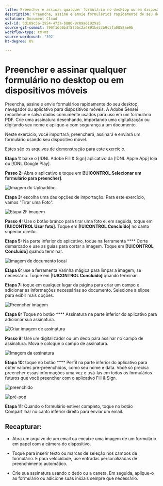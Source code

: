 ```yaml
---
title: Preencher e assinar qualquer formulário no desktop ou em dispositivos móveis
description: Preencha, assine e envie formulários rapidamente do seu desktop, navegador ou aplicativo móvel
solution: Document Cloud
exl-id: 5d109c5a-2954-473a-b880-9c09a61929a5
source-git-commit: 790f1dd6bdf8755c2a4891be33b9c3fa0052ae9b
workflow-type: tm+mt
source-wordcount: '392'
ht-degree: 0%

---
```


# Preencher e assinar qualquer formulário no desktop ou em dispositivos móveis

Preencha, assine e envie formulários rapidamente do seu desktop, navegador ou aplicativo para dispositivos móveis. A Adobe Sensei reconhece e salva dados comumente usados para uso em um formulário PDF. Crie uma assinatura desenhando, importando uma digitalização ou digitando seu nome e aplique-a com segurança a um documento.

Neste exercício, você importará, preencherá, assinará e enviará um formulário usando seu dispositivo móvel.

Estes são os [arquivos de demonstração](assets/03_FillSignScan.zip) para este exercício.

**Etapa 1:** baixe o  [!DNL Adobe Fill & Sign] aplicativo da  [!DNL Apple App] loja ou  [!DNL Google Play].

**Passo 2:** Abra o aplicativo e toque em  **[!UICONTROL Selecionar um formulário para preencher]**.

![Imagem do Uploaddoc](assets/mobilescan.jpg)

**Etapa 3:** escolha uma das opções de importação. Para este exercício, vamos &quot;Tirar uma Foto&quot;.

![Etapa 2F imagem](assets/Step2F.jpg)

**Passo 4:** Use o botão branco para tirar uma foto e, em seguida, toque em  **[!UICONTROL Usar foto]**. Toque em **[!UICONTROL Concluído]** no canto superior direito.

**Etapa 5:** Na parte inferior do aplicativo, toque na ferramenta  **** Corte demarcado e use as guias para cortar a imagem. Toque em **[!UICONTROL Concluído]** quando terminar.

![imagem de documento local](assets/localdoc.jpg)

**Etapa 6:** use a ferramenta Varinha mágica para limpar a imagem, se necessário. Toque em **[!UICONTROL Concluído]** quando terminar.

**Etapa 7:** toque em qualquer lugar da página para criar um campo e adicionar as informações necessárias ao documento. Selecione a elipse para exibir mais opções.

![Preencher imagem](assets/fill.jpg)


**Etapa 8:** Toque no botão  **** Assinatura na parte inferior do aplicativo para adicionar sua assinatura.

![Criar imagem de assinatura](assets/createsign.jpg)

**Passo 9:** Use um digitalizador ou um dedo para assinar no campo de assinatura. Mova e coloque o campo de assinatura.

![Imagem da assinatura](assets/sign.jpg)

**Etapa 10:** toque no botão  **** Perfil na parte inferior do aplicativo para obter valores pré-preenchidos, como seu nome e data. Você só precisa preencher essas informações uma vez e usá-las em todos os formulários futuros que você preencher com o aplicativo Fill &amp; Sign.

![preenchido](assets/filled.jpg)

![pré-pop](assets/prepop.jpg)

**Etapa 11:** Quando o formulário estiver completo, toque no botão Compartilhar no canto inferior direito para enviar um email.

## Recapturar:

* Abra um arquivo de um email ou encaixe uma imagem de um formulário em papel com a câmera do dispositivo.

* Toque para inserir texto ou marcas de seleção nos campos de formulário. E para velocidade, use entradas personalizadas de preenchimento automático.

* Crie sua assinatura usando o dedo ou a caneta. Em seguida, aplique-o ao formulário ou adicione suas iniciais sempre que necessário.
